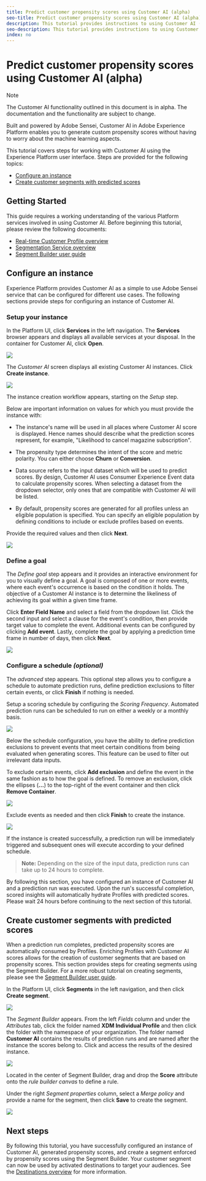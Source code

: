 ```yaml
---
title: Predict customer propensity scores using Customer AI (alpha)
seo-title: Predict customer propensity scores using Customer AI (alpha)
description: This tutorial provides instructions to using Customer AI (alpha)
seo-description: This tutorial provides instructions to using Customer AI (alpha)
index: no
---
```


# Predict customer propensity scores using Customer AI (alpha)

>[!NOTE]
>The Customer AI functionality outlined in this document is in alpha. The documentation and the functionality are subject to change.

Built and powered by Adobe Sensei, Customer AI in Adobe Experience Platform enables you to generate custom propensity scores without having to worry about the machine learning aspects.

This tutorial covers steps for working with Customer AI using the Experience Platform user interface. Steps are provided for the following topics:

*   [Configure an instance](#configure-an-instance)
*   [Create customer segments with predicted scores](#create-customer-segments-with-predicted-scores)

## Getting Started

This guide requires a working understanding of the various Platform services involved in using Customer AI. Before beginning this tutorial, please review the following documents:

*   [Real-time Customer Profile overview](https://www.adobe.io/apis/experienceplatform/home/profile-identity-segmentation/profile-identity-segmentation-services.html#!api-specification/markdown/narrative/technical_overview/unified_profile_architectural_overview/unified_profile_architectural_overview.md)
*   [Segmentation Service overview](https://www.adobe.io/apis/experienceplatform/home/profile-identity-segmentation/profile-identity-segmentation-services.html#!end-user/markdown/segmentation_overview/segmentation.md)
*   [Segment Builder user guide](https://www.adobe.io/apis/experienceplatform/home/profile-identity-segmentation/profile-identity-segmentation-services.html#!end-user/markdown/segmentation_overview/segment-builder-guide.md)

## Configure an instance

Experience Platform provides Customer AI as a simple to use Adobe Sensei service that can be configured for different use cases. The following sections provide steps for configuring an instance of Customer AI.

### Setup your instance

In the Platform UI, click **Services** in the left navigation. The **Services** browser appears and displays all available services at your disposal. In the container for Customer AI, click **Open**.

![](./images/service.png)

The *Customer AI* screen displays all existing Customer AI instances. Click **Create instance**.

![](./images/customer_ai.png)

The instance creation workflow appears, starting on the *Setup* step.

Below are important information on values for which you must provide the instance with:

*   The instance's name will be used in all places where Customer AI score is displayed. Hence names should describe what the prediction scores represent, for example, "Likelihood to cancel magazine subscription".

*   The propensity type determines the intent of the score and metric polarity. You can either choose **Churn** or **Conversion**.

*   Data source refers to the input dataset which will be used to predict scores. By design, Customer AI uses Consumer Experience Event data to calculate propensity scores. When selecting a dataset from the dropdown selector, only ones that are compatible with Customer AI will be listed.

*   By default, propensity scores are generated for all profiles unless an eligible population is specified. You can specify an eligible population by defining conditions to include or exclude profiles based on events.

Provide the required values and then click **Next**.

![](./images/setup.png)

### Define a goal

The *Define goal* step appears and it provides an interactive environment for you to visually define a goal. A goal is composed of one or more events, where each event's occurrence is based on the condition it holds. The objective of a Customer AI instance is to determine the likeliness of achieving its goal within a given time frame.

Click **Enter Field Name** and select a field from the dropdown list. Click the second input and select a clause for the event's condition, then provide target value to complete the event. Additional events can be configured by clicking **Add event**. Lastly, complete the goal by applying a prediction time frame in number of days, then click **Next**.

![](./images/goal.png)

### Configure a schedule *(optional)*

The *advanced* step appears. This optional step allows you to configure a schedule to automate prediction runs, define prediction exclusions to filter certain events, or click **Finish** if nothing is needed. 

Setup a scoring schedule by configuring the *Scoring Frequency*. Automated prediction runs can be scheduled to run on either a weekly or a monthly basis.

![](./images/schedule.png)

Below the schedule configuration, you have the ability to define prediction exclusions to prevent events that meet certain conditions from being evaluated when generating scores. This feature can be used to filter out irrelevant data inputs.

To exclude certain events, click **Add exclusion** and define the event in the same fashion as to how the goal is defined. To remove an exclusion, click the ellipses (**...**) to the top-right of the event container and then click **Remove Container**.

![](./images/exclusion.png)

Exclude events as needed and then click **Finish** to create the instance.

![](./images/advanced.png)

If the instance is created successfully, a prediction run will be immediately triggered and subsequent ones will execute according to your defined schedule.

>   **Note:** Depending on the size of the input data, prediction runs can take up to 24 hours to complete.

By following this section, you have configured an instance of Customer AI and a prediction run was executed. Upon the run's successful completion, scored insights will automatically hydrate Profiles with predicted scores. Please wait 24 hours before continuing to the next section of this tutorial.

## Create customer segments with predicted scores

When a prediction run completes, predicted propensity scores are automatically consumed by Profiles. Enriching Profiles with Customer AI scores allows for the creation of customer segments that are based on propensity scores. This section provides steps for creating segments using the Segment Builder. For a more robust tutorial on creating segments, please see the [Segment Builder user guide](https://www.adobe.io/apis/experienceplatform/home/profile-identity-segmentation/profile-identity-segmentation-services.html#!end-user/markdown/segmentation_overview/segment-builder-guide.md).

In the Platform UI, click **Segments** in the left navigation, and then click **Create segment**. 

![](./images/segments.png)

The *Segment Builder* appears. From the left *Fields* column and under the *Attributes* tab, click the folder named **XDM Individual Profile** and then click the folder with the namespace of your organization. The folder named **Customer AI** contains the results of prediction runs and are named after the instance the scores belong to. Click and access the results of the desired instance.

![](./images/results.png)

Located in the center of Segment Builder, drag and drop the **Score** attribute onto the *rule builder canvas* to define a rule.

Under the right *Segment properties* column, select a *Merge policy* and provide a name for the segment, then click **Save** to create the segment.

![](./images/properties.png)

## Next steps

By following this tutorial, you have successfully configured an instance of Customer AI, generated propensity scores, and create a segment enforced by propensity scores using the Segment Builder. Your customer segment can now be used by activated destinations to target your audiences. See the [Destinations overview](../destinations/destinations-overview.md) for more information.
